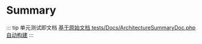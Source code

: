 # Summary

::: tip 单元测试即文档
[基于原始文档 tests/Docs/ArchitectureSummaryDoc.php 自动构建](https://github.com/hunzhiwange/framework/blob/master/tests/Docs/ArchitectureSummaryDoc.php)
:::